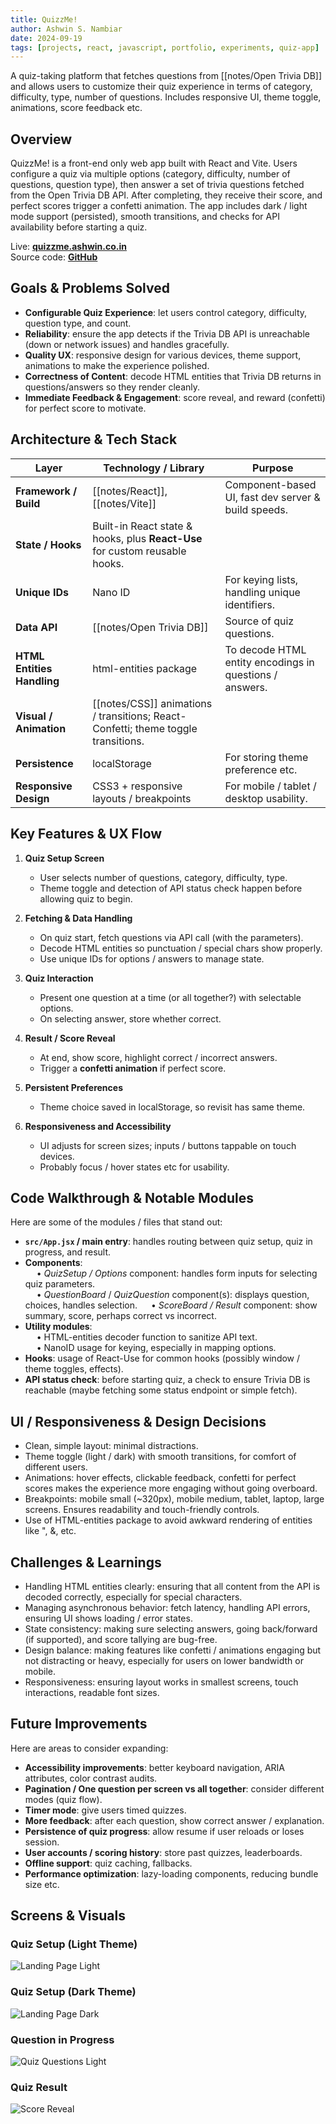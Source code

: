 ```yaml
---
title: QuizzMe!
author: Ashwin S. Nambiar
date: 2024-09-19
tags: [projects, react, javascript, portfolio, experiments, quiz-app]
---
```

A quiz-taking platform that fetches questions from [[notes/Open Trivia DB]] and allows users to customize their quiz experience in terms of category, difficulty, type, number of questions. Includes responsive UI, theme toggle, animations, score feedback etc.
## Overview
QuizzMe! is a front-end only web app built with React and Vite. Users configure a quiz via multiple options (category, difficulty, number of questions, question type), then answer a set of trivia questions fetched from the Open Trivia DB API. After completing, they receive their score, and perfect scores trigger a confetti animation. The app includes dark / light mode support (persisted), smooth transitions, and checks for API availability before starting a quiz.  

Live: **[quizzme.ashwin.co.in](https://quizzme.ashwin.co.in)**  
Source code: **[GitHub](https://github.com/Ashwin-S-Nambiar/QuizzMe)**

## Goals & Problems Solved
- **Configurable Quiz Experience**: let users control category, difficulty, question type, and count.  
- **Reliability**: ensure the app detects if the Trivia DB API is unreachable (down or network issues) and handles gracefully.  
- **Quality UX**: responsive design for various devices, theme support, animations to make the experience polished.  
- **Correctness of Content**: decode HTML entities that Trivia DB returns in questions/answers so they render cleanly.  
- **Immediate Feedback & Engagement**: score reveal, and reward (confetti) for perfect score to motivate.

## Architecture & Tech Stack

| Layer                      | Technology / Library                                                        | Purpose                                                 |
| -------------------------- | --------------------------------------------------------------------------- | ------------------------------------------------------- |
| **Framework / Build**      | [[notes/React]], [[notes/Vite]]                                                         | Component-based UI, fast dev server & build speeds.     |
| **State / Hooks**          | Built-in React state & hooks, plus **React-Use** for custom reusable hooks. |                                                         |
| **Unique IDs**             | Nano ID                                                                     | For keying lists, handling unique identifiers.          |
| **Data API**               | [[notes/Open Trivia DB]]                                                          | Source of quiz questions.                               |
| **HTML Entities Handling** | html-entities package                                                       | To decode HTML entity encodings in questions / answers. |
| **Visual / Animation**     | [[notes/CSS]] animations / transitions; React-Confetti; theme toggle transitions. |                                                         |
| **Persistence**            | localStorage                                                                | For storing theme preference etc.                       |
| **Responsive Design**      | CSS3 + responsive layouts / breakpoints                                     | For mobile / tablet / desktop usability.                |

## Key Features & UX Flow
1. **Quiz Setup Screen**  
   - User selects number of questions, category, difficulty, type.  
   - Theme toggle and detection of API status check happen before allowing quiz to begin.  

2. **Fetching & Data Handling**  
   - On quiz start, fetch questions via API call (with the parameters).  
   - Decode HTML entities so punctuation / special chars show properly.  
   - Use unique IDs for options / answers to manage state.  

3. **Quiz Interaction**  
   - Present one question at a time (or all together?) with selectable options.  
   - On selecting answer, store whether correct.  

4. **Result / Score Reveal**  
   - At end, show score, highlight correct / incorrect answers.  
   - Trigger a **confetti animation** if perfect score.  

5. **Persistent Preferences**  
   - Theme choice saved in localStorage, so revisit has same theme.  

6. **Responsiveness and Accessibility**  
   - UI adjusts for screen sizes; inputs / buttons tappable on touch devices.  
   - Probably focus / hover states etc for usability.  

## Code Walkthrough & Notable Modules
Here are some of the modules / files that stand out:
- **`src/App.jsx` / main entry**: handles routing between quiz setup, quiz in progress, and result.  
- **Components**:  
    • *QuizSetup / Options* component: handles form inputs for selecting quiz parameters.  
    • *QuestionBoard* / *QuizQuestion* component(s): displays question, choices, handles selection. 
    • *ScoreBoard / Result* component: show summary, score, perhaps correct vs incorrect.  
- **Utility modules**:  
    • HTML-entities decoder function to sanitize API text.  
    • NanoID usage for keying, especially in mapping options.  
- **Hooks**: usage of React-Use for common hooks (possibly window / theme toggles, effects).  
- **API status check**: before starting quiz, a check to ensure Trivia DB is reachable (maybe fetching some status endpoint or simple fetch).  

## UI / Responsiveness & Design Decisions
- Clean, simple layout: minimal distractions.  
- Theme toggle (light / dark) with smooth transitions, for comfort of different users.  
- Animations: hover effects, clickable feedback, confetti for perfect scores makes the experience more engaging without going overboard.  
- Breakpoints: mobile small (~320px), mobile medium, tablet, laptop, large screens. Ensures readability and touch-friendly controls.  
- Use of HTML-entities package to avoid awkward rendering of entities like &quot;, &amp;, etc.

## Challenges & Learnings
- Handling HTML entities clearly: ensuring that all content from the API is decoded correctly, especially for special characters.  
- Managing asynchronous behavior: fetch latency, handling API errors, ensuring UI shows loading / error states.  
- State consistency: making sure selecting answers, going back/forward (if supported), and score tallying are bug-free.  
- Design balance: making features like confetti / animations engaging but not distracting or heavy, especially for users on lower bandwidth or mobile.  
- Responsiveness: ensuring layout works in smallest screens, touch interactions, readable font sizes.  

## Future Improvements
Here are areas to consider expanding:
- **Accessibility improvements**: better keyboard navigation, ARIA attributes, color contrast audits.  
- **Pagination / One question per screen vs all together**: consider different modes (quiz flow).  
- **Timer mode**: give users timed quizzes.  
- **More feedback**: after each question, show correct answer / explanation.  
- **Persistence of quiz progress**: allow resume if user reloads or loses session.  
- **User accounts / scoring history**: store past quizzes, leaderboards.  
- **Offline support**: quiz caching, fallbacks.  
- **Performance optimization**: lazy-loading components, reducing bundle size etc.  

## Screens & Visuals
### Quiz Setup (Light Theme)

![Landing Page Light](https://github.com/user-attachments/assets/46b8d8c9-8b40-4c20-9668-057ec5d7abc9)

### Quiz Setup (Dark Theme)

![Landing Page Dark](https://github.com/user-attachments/assets/2e0fa692-1295-4915-84f2-45b47228e29e)

### Question in Progress

![Quiz Questions Light](https://github.com/user-attachments/assets/7d5bf1b9-809a-4d6d-81ac-8d0bff18f728)

### Quiz Result

![Score Reveal](https://github.com/user-attachments/assets/3d4080bc-e72e-4bed-b7d9-bdaffacdc20e)